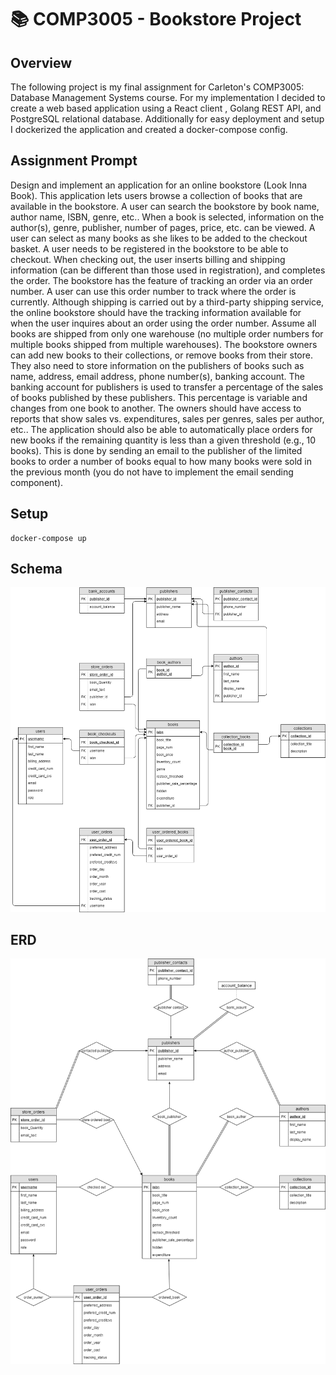 # 📚 COMP3005 - Bookstore Project

## Overview

The following project is my final assignment for Carleton's COMP3005: Database Management Systems course. For my implementation I decided to create a web based application using a React client , Golang REST API, and PostgreSQL relational database. Additionally for easy deployment and setup I dockerized the application and created a docker-compose config.

## Assignment Prompt

Design and implement an application for an online bookstore (Look Inna Book). This application lets users
browse a collection of books that are available in the bookstore. A user can search the bookstore by book
name, author name, ISBN, genre, etc.. When a book is selected, information on the author(s), genre, publisher,
number of pages, price, etc. can be viewed. A user can select as many books as she likes to be added to
the checkout basket. A user needs to be registered in the bookstore to be able to checkout. When checking
out, the user inserts billing and shipping information (can be different than those used in registration), and
completes the order. The bookstore has the feature of tracking an order via an order number. A user can
use this order number to track where the order is currently. Although shipping is carried out by a third-party
shipping service, the online bookstore should have the tracking information available for when the user inquires
about an order using the order number. Assume all books are shipped from only one warehouse (no multiple
order numbers for multiple books shipped from multiple warehouses). The bookstore owners can add new books
to their collections, or remove books from their store. They also need to store information on the publishers
of books such as name, address, email address, phone number(s), banking account. The banking account for
publishers is used to transfer a percentage of the sales of books published by these publishers. This percentage
is variable and changes from one book to another. The owners should have access to reports that show sales
vs. expenditures, sales per genres, sales per author, etc.. The application should also be able to automatically
place orders for new books if the remaining quantity is less than a given threshold (e.g., 10 books). This is done
by sending an email to the publisher of the limited books to order a number of books equal to how many books
were sold in the previous month (you do not have to implement the email sending component).

## Setup
```
docker-compose up
```

## Schema

<img src="./docs/schema.png">

## ERD

<img src="./docs/erd.png">